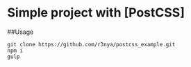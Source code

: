 # Simple project with [PostCSS]

##Usage

```
git clone https://github.com/r3nya/postcss_example.git
npm i
gulp
```
